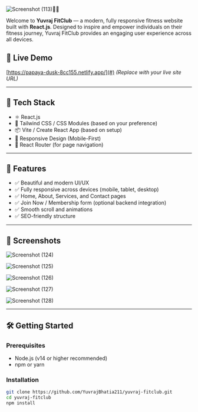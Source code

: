  ![Screenshot (113)](https://github.com/user-attachments/assets/e8517c97-ba49-4a53-b20f-2123e6b2a075)🏋️‍♂️

Welcome to **Yuvraj FitClub** — a modern, fully responsive fitness website built with **React.js**. Designed to inspire and empower individuals on their fitness journey, Yuvraj FitClub provides an engaging user experience across all devices.

## 🚀 Live Demo

[https://papaya-dusk-8cc155.netlify.app/](#) *(Replace with your live site URL)*

---

## 🧱 Tech Stack

- ⚛️ React.js
- 💅 Tailwind CSS / CSS Modules (based on your preference)
- 📦 Vite / Create React App (based on setup)
- 🎨 Responsive Design (Mobile-First)
- 📁 React Router (for page navigation)

---

## 📂 Features

- ✅ Beautiful and modern UI/UX
- ✅ Fully responsive across devices (mobile, tablet, desktop)
- ✅ Home, About, Services, and Contact pages
- ✅ Join Now / Membership form (optional backend integration)
- ✅ Smooth scroll and animations
- ✅ SEO-friendly structure

---

## 📸 Screenshots

![Screenshot (124)](https://github.com/user-attachments/assets/ae0a36ce-9e4e-4d0e-9f00-c0e46fb315e1)



![Screenshot (125)](https://github.com/user-attachments/assets/14ae0829-e868-41f7-8363-498721da1230)




![Screenshot (126)](https://github.com/user-attachments/assets/db34d205-6d25-46d1-94b1-5447cf8bc5e8)

![Screenshot (127)](https://github.com/user-attachments/assets/dc3306f5-8820-49dd-93da-ad21f327cf34)

![Screenshot (128)](https://github.com/user-attachments/assets/f71f9d23-ba93-4774-8ae9-b2e4a21066cf)

---

## 🛠️ Getting Started


### Prerequisites

- Node.js (v14 or higher recommended)
- npm or yarn

### Installation

```bash
git clone https://github.com/YuvrajBhatia211/yuvraj-fitclub.git
cd yuvraj-fitclub
npm install

